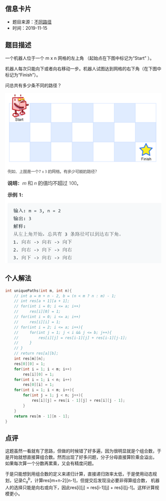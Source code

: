 ## 信息卡片
* 题目来源：[不同路径](https://leetcode-cn.com/problems/unique-paths/)
* 时间：2019-11-15



## 题目描述
一个机器人位于一个 m x n 网格的左上角 （起始点在下图中标记为“Start” ）。

机器人每次只能向下或者向右移动一步。机器人试图达到网格的右下角（在下图中标记为“Finish”）。

问总共有多少条不同的路径？

![示例](https://github.com/square-coder/LeetCode-/blob/master/pic/62.png)
## 个人解法
```c
int uniquePaths(int m, int n){
    // int a = m + n - 2, b = (n < m ? n : m) - 1;
    // int res[a + 1][a + 1];
    // for(int i = 0; i <= a; i++)
    //     res[i][0] = 1;
    // for(int i = 0; i <= a; i++)
    //     res[i][i] = 1;
    // for(int i = 2; i <= a; i++){
    //     for(int j = 1; j < i && j <= b; j++){
    //         res[i][j] = res[i-1][j] + res[i-1][j-1];
    //     }
    // }
    // return res[a][b];
    int res[m][n];
    res[0][0] = 1;
    for(int i = 1; i < m; i++)
        res[i][0] = 1;
    for(int i = 1; i < n; i++)
        res[0][i] = 1;
    for(int i = 1; i < m; i++){
        for(int j = 1; j < n; j++){
            res[i][j] = res[i - 1][j] + res[i][j - 1];
        }
    }
    return res[m - 1][n - 1];
}
``` 



## 点评
这题虽然一看就有了思路，但做的时候错了好多遍，因为很明显就是个组合数，于是开始就想直接算组合数。然而出现了好多问题，分子分母直接算阶乘会溢出，
如果每次算一个分数再累乘，又会有精度问题。

于是只能想到用组合数的定义来递归计算，直接递归效率太低，于是使用动态规划，记录$C_a^b$，计算res[m+n-2][n-1]，但提交后发现没必要非得算组合数，
机器人的选择只能是向右或向下，因此res[i][j] = res[i-1][j] + res[i][j-1]。这样计算规模更小。
